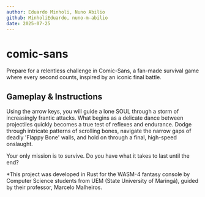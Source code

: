 ```yaml
---
author: Eduardo Minholi, Nuno Abilio
github: MinholiEduardo, nuno-m-abilio
date: 2025-07-25
---
```


# comic-sans

Prepare for a relentless challenge in Comic-Sans, a fan-made survival game where every second counts, inspired by an iconic final battle.

## Gameplay & Instructions

Using the arrow keys, you will guide a lone SOUL through a storm of increasingly frantic attacks. What begins as a delicate dance between projectiles quickly becomes a true test of reflexes and endurance. Dodge through intricate patterns of scrolling bones, navigate the narrow gaps of deadly 'Flappy Bone' walls, and hold on through a final, high-speed onslaught.

Your only mission is to survive. Do you have what it takes to last until the end?

*This project was developed in Rust for the WASM-4 fantasy console by Computer Science students from UEM (State University of Maringá), guided by their professor, Marcelo Malheiros.